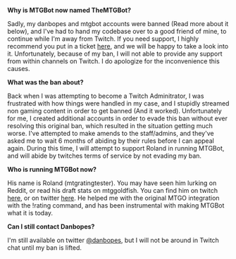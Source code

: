 **Why is MTGBot now named TheMTGBot?**

Sadly, my danbopes and mtgbot accounts were banned (Read more about it below), and I've had to hand my codebase over to a good friend of mine, to continue while I'm away from Twitch. If you need support, I highly recommend you put in a ticket [here](https://github.com/danbopes/mtgbot-irc/issues), and we will be happy to take a look into it. Unfortunately, because of my ban, I will not able to provide any support from within channels on Twitch. I do apologize for the inconvenience this causes.

**What was the ban about?**

Back when I was attempting to become a Twitch Adminitrator, I was frustrated with how things were handled in my case, and I stupidly streamed non gaming content in order to get banned (And it worked). Unfortunately for me, I created additional accounts in order to evade this ban without ever resolving this original ban, which resulted in the situation getting much worse. I've attempted to make amends to the staff/admins, and they've asked me to wait 6 months of abiding by their rules before I can appeal again. During this time, I will attempt to support Roland in running MTGBot, and will abide by twitches terms of service by not evading my ban.

**Who is running MTGBot now?**

His name is Roland (mtgratingtester). You may have seen him lurking on Reddit, or read his draft stats on mtggoldfish. You can find him on twitch [here](http://twitch.tv/mtgratingtester), or on twitter [here](https://twitter.com/mtgratingtester). He helped me with the original MTGO integration with the !rating command, and has been instrumental with making MTGBot what it is today.

**Can I still contact Danbopes?**

I'm still available on twitter [@danbopes](http://twitter.com/danbopes), but I will not be around in Twitch chat until my ban is lifted.